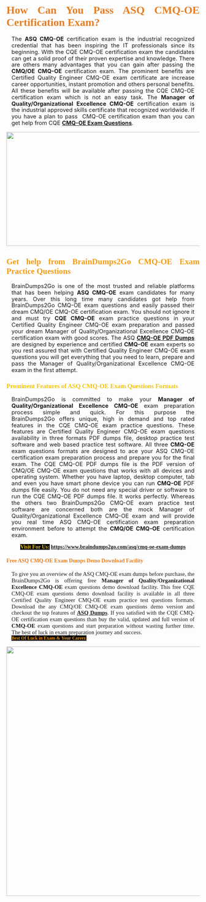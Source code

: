 <h1 style="text-align: justify;"><span style="font-family:Georgia,serif;"><span style="color:#e67e22;"><strong>How Can You Pass ASQ CMQ-OE Certification Exam?</strong></span></span></h1>

<p style="text-align:justify; margin:0in 10pt"><span style="font-size:11pt"><span style="line-height:115%"><span sans-serif="" style="font-family:Calibri,">The <strong>ASQ CMQ-OE</strong> certification exam is the industrial recognized credential that has been inspiring the IT professionals since its beginning. With the CQE CMQ-OE certification exam the candidates can get a solid proof of their proven expertise and knowledge. There are others many advantages that you can gain after passing the <strong>CMQ/OE CMQ-OE</strong> certification exam. The prominent benefits are Certified Quality Engineer CMQ-OE exam certificate are increase career opportunities, instant promotion and others personal benefits. All these benefits will be available after passing the CQE CMQ-OE certification exam which is not an easy task. The <strong>Manager of Quality/Organizational Excellence CMQ-OE</strong> certification exam is the industrial approved skills certificate that recognized worldwide. If you have a plan to pass  CMQ-OE certification exam than you can get help from CQE <strong><a href="https://www.braindumps2go.com/asq/cmq-oe-exam-dumps">CMQ-OE Exam Questions</a></strong>.</span></span></span></p>

<p style="text-align: center;"><a href="https://www.braindumps2go.com/asq/cmq-oe-exam-dumps"><img alt="" src="https://i.imgur.com/Oa51Xhq.jpeg" style="width: 750px; height: 297px;" /><span style="display: none;"> </span></a></p>

<h2 style="text-align: justify;"><span style="font-family:Georgia,serif;"><span style="color:#f39c12;"><strong>Get help from BrainDumps2Go CMQ-OE Exam Practice Questions</strong></span></span></h2>

<p style="text-align:justify; margin:0in 10pt"><span style="font-size:11pt"><span style="line-height:115%"><span sans-serif="" style="font-family:Calibri,">BrainDumps2Go is one of the most trusted and reliable platforms that has been helping <strong>ASQ CMQ-OE</strong> exam candidates for many years. Over this long time many candidates got help from BrainDumps2Go CMQ-OE exam questions and easily passed their dream CMQ/OE CMQ-OE certification exam. You should not ignore it and must try <strong>CQE CMQ-OE</strong> exam practice questions in your Certified Quality Engineer CMQ-OE exam preparation and passed your dream Manager of Quality/Organizational Excellence CMQ-OE certification exam with good scores. The ASQ <strong><a href="https://www.braindumps2go.com/asq/cmq-oe-exam-dumps">CMQ-OE PDF Dumps</a></strong> are designed by experience and certified <strong> CMQ-OE</strong> exam experts so you rest assured that with Certified Quality Engineer CMQ-OE exam questions you will get everything that you need to learn, prepare and pass the Manager of Quality/Organizational Excellence CMQ-OE exam in the first attempt. </span></span></span></p>

<h3 style="text-align: justify;"><span style="font-family:Georgia,serif;"><span style="color:#f1c40f;"><strong>Prominent Features of ASQ CMQ-OE Exam Questions Formats</strong></span></span></h3>

<p style="text-align:justify; margin:0in 10pt"><span style="font-size:11pt"><span style="line-height:115%"><span sans-serif="" style="font-family:Calibri,">BrainDumps2Go is committed to make your <strong>Manager of Quality/Organizational Excellence CMQ-OE</strong> exam preparation process simple and quick. For this purpose the BrainDumps2Go offers unique, high in demand and top rated features in the CQE CMQ-OE exam practice questions. These features are Certified Quality Engineer CMQ-OE exam questions availability in three formats PDF dumps file, desktop practice test software and web based practice test software. All three <strong> CMQ-OE</strong> exam questions formats are designed to ace your ASQ CMQ-OE certification exam preparation process and prepare you for the final exam. The CQE CMQ-OE PDF dumps file is the PDF version of CMQ/OE CMQ-OE exam questions that works with all devices and operating system. Whether you have laptop, desktop computer, tab and even you have smart phone device you can run <strong> CMQ-OE</strong> PDF dumps file easily. You do not need any special driver or software to run the CQE CMQ-OE PDF dumps file. It works perfectly. Whereas the others two BrainDumps2Go CMQ-OE exam practice test software are concerned both are the mock Manager of Quality/Organizational Excellence CMQ-OE exam and will provide you real time ASQ CMQ-OE certification exam preparation environment before to attempt the <strong>CMQ/OE CMQ-OE</strong> certification exam.</span></span></span></p>

<p style="text-align: center;"><span style="font-family:Georgia,serif;"><strong><span style="color:#f1c40f;"><span style="background-color:#000000;">Visit For Us:</span></span> <a href="https://www.braindumps2go.com/asq/cmq-oe-exam-dumps">https://www.braindumps2go.com/asq/cmq-oe-exam-dumps</a></strong></span></p>

<h4 style="text-align: justify;"><span style="font-family:Georgia,serif;"><span style="color:#e67e22;"><strong>Free ASQ CMQ-OE Exam Dumps Demo Download Facility</strong></span></span></h4>

<p style="text-align:justify; margin:0in 10pt"><span style="font-size:11pt"><span style="line-height:115%"><span sans-serif="" style="font-family:Calibri,"><span style="font-family:Georgia,serif;">To give you an overview of the ASQ CMQ-OE exam dumps before purchase, the BrainDumps2Go is offering free <strong>Manager of Quality/Organizational Excellence CMQ-OE</strong> exam questions demo download facility. This free CQE CMQ-OE exam questions demo download facility is available in all three Certified Quality Engineer CMQ-OE exam practice test questions formats. Download the any CMQ/OE CMQ-OE exam questions demo version and checkout the top features of <strong><a href="https://www.braindumps2go.com/asq-exam-dumps">ASQ Dumps</a></strong>. If you satisfied with the CQE CMQ-OE certification exam questions than buy the valid, updated and full version of <strong> CMQ-OE</strong> exam questions and start preparation without wasting further time. The best of luck in exam preparation journey and success.</span></span></span></span></p>

<p style="text-align:justify; margin:0in 10pt"><strong><span style="font-size:12px;"><span style="color:#f39c12;"><span style="font-family:Georgia,serif;"><strong><span style="line-height:115%"><span style="background-color:#000000;">Best Of Luck in Exam & Your Career.</span></span></strong></span></span></span></strong></p>

<p style="text-align: center;"><strong><a href="https://www.braindumps2go.com/asq/cmq-oe-exam-dumps"><img alt="" src="https://i.imgur.com/71HcEHp.jpeg" style="width: 600px; height: 650px;" /></a></strong></p>
